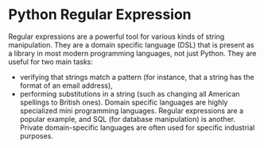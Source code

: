 # Python Regular Expression 

Regular expressions are a powerful tool for various kinds of string manipulation.
They are a domain specific language (DSL) that is present as a library in most modern programming languages, not just Python.
They are useful for two main tasks:
- verifying that strings match a pattern (for instance, that a string has the format of an email address), 
- performing substitutions in a string (such as changing all American spellings to British ones).
Domain specific languages are highly specialized mini programming languages.
Regular expressions are a popular example, and SQL (for database manipulation) is another. 
Private domain-specific languages are often used for specific industrial purposes.
